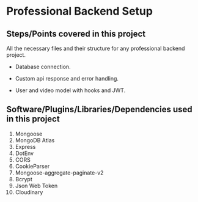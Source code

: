 # Professional Backend Setup

## Steps/Points covered in this project

All the necessary files and their structure for any professional backend project.

- Database connection.

- Custom api response and error handling.

- User and video model with hooks and JWT.

## Software/Plugins/Libraries/Dependencies used in this project

1) Mongoose
2) MongoDB Atlas
3) Express
4) DotEnv
5) CORS
6) CookieParser
7) Mongoose-aggregate-paginate-v2
8) Bcrypt
9) Json Web Token
10) Cloudinary